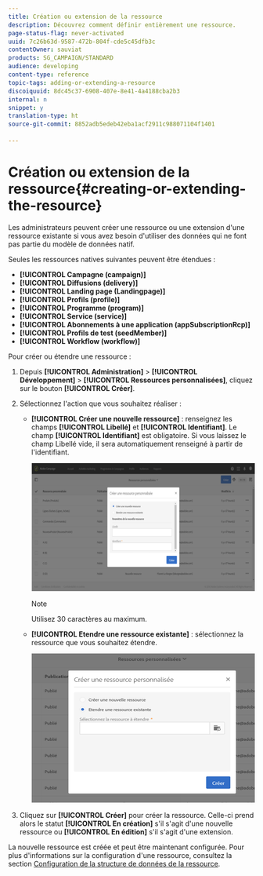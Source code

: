 ```yaml
---
title: Création ou extension de la ressource
description: Découvrez comment définir entièrement une ressource.
page-status-flag: never-activated
uuid: 7c26b63d-9587-472b-804f-cde5c45dfb3c
contentOwner: sauviat
products: SG_CAMPAIGN/STANDARD
audience: developing
content-type: reference
topic-tags: adding-or-extending-a-resource
discoiquuid: 8dc45c37-6908-407e-8e41-4a4188cba2b3
internal: n
snippet: y
translation-type: ht
source-git-commit: 8852adb5edeb42eba1acf2911c988071104f1401

---
```



# Création ou extension de la ressource{#creating-or-extending-the-resource}

Les administrateurs peuvent créer une ressource ou une extension d&#39;une ressource existante si vous avez besoin d&#39;utiliser des données qui ne font pas partie du modèle de données natif.

Seules les ressources natives suivantes peuvent être étendues :

* **[!UICONTROL Campagne (campaign)]**
* **[!UICONTROL Diffusions (delivery)]**
* **[!UICONTROL Landing page (Landingpage)]**
* **[!UICONTROL Profils (profile)]**
* **[!UICONTROL Programme (program)]**
* **[!UICONTROL Service (service)]**
* **[!UICONTROL Abonnements à une application (appSubscriptionRcp)]**
* **[!UICONTROL Profils de test (seedMember)]**
* **[!UICONTROL Workflow (workflow)]**

Pour créer ou étendre une ressource :

1. Depuis **[!UICONTROL Administration]** > **[!UICONTROL Développement]** > **[!UICONTROL Ressources personnalisées]**, cliquez sur le bouton **[!UICONTROL Créer]**.
1. Sélectionnez l&#39;action que vous souhaitez réaliser :

   * **[!UICONTROL Créer une nouvelle ressource]** : renseignez les champs **[!UICONTROL Libellé]** et **[!UICONTROL Identifiant]**. Le champ **[!UICONTROL Identifiant]** est obligatoire. Si vous laissez le champ Libellé vide, il sera automatiquement renseigné à partir de l&#39;identifiant.

      ![](assets/schema_extension_2.png)

      >[!NOTE]
      >
      >Utilisez 30 caractères au maximum.

   * **[!UICONTROL Etendre une ressource existante]** : sélectionnez la ressource que vous souhaitez étendre.

      ![](assets/schema_extension_10.png)

1. Cliquez sur **[!UICONTROL Créer]** pour créer la ressource. Celle-ci prend alors le statut **[!UICONTROL En création]** s&#39;il s&#39;agit d&#39;une nouvelle ressource ou **[!UICONTROL En édition]** s&#39;il s&#39;agit d&#39;une extension.

La nouvelle ressource est créée et peut être maintenant configurée. Pour plus d&#39;informations sur la configuration d&#39;une ressource, consultez la section [Configuration de la structure de données de la ressource](../../developing/using/configuring-the-resource-s-data-structure.md).
